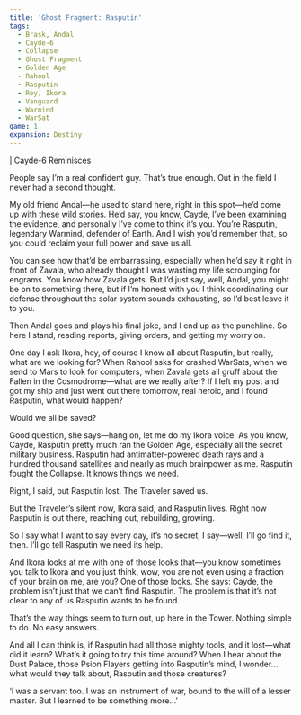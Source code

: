 ```yaml
---
title: 'Ghost Fragment: Rasputin'
tags: 
  - Brask, Andal
  - Cayde-6
  - Collapse
  - Ghost Fragment
  - Golden Age
  - Rahool
  - Rasputin
  - Rey, Ikora
  - Vanguard
  - Warmind
  - WarSat
game: 1
expansion: Destiny
---
```


\| Cayde-6 Reminisces

People say I’m a real confident guy. That’s true enough. Out in the field I never had a second thought.

My old friend Andal—he used to stand here, right in this spot—he’d come up with these wild stories. He’d say, you know, Cayde, I’ve been examining the evidence, and personally I’ve come to think it’s you. You’re Rasputin, legendary Warmind, defender of Earth. And I wish you’d remember that, so you could reclaim your full power and save us all.

You can see how that’d be embarrassing, especially when he’d say it right in front of Zavala, who already thought I was wasting my life scrounging for engrams. You know how Zavala gets. But I’d just say, well, Andal, you might be on to something there, but if I’m honest with you I think coordinating our defense throughout the solar system sounds exhausting, so I’d best leave it to you.

Then Andal goes and plays his final joke, and I end up as the punchline. So here I stand, reading reports, giving orders, and getting my worry on.

One day I ask Ikora, hey, of course I know all about Rasputin, but really, what are we looking for? When Rahool asks for crashed WarSats, when we send  to Mars to look for computers, when Zavala gets all gruff about the Fallen in the Cosmodrome—what are we really after? If I left my post and got my ship and just went out there tomorrow, real heroic, and I found Rasputin, what would happen?

Would we all be saved?

Good question, she says—hang on, let me do my Ikora voice. As you know, Cayde, Rasputin pretty much ran the Golden Age, especially all the secret military business. Rasputin had antimatter-powered death rays and a hundred thousand satellites and nearly as much brainpower as me. Rasputin fought the Collapse. It knows things we need.

Right, I said, but Rasputin lost. The Traveler saved us.

But the Traveler’s silent now, Ikora said, and Rasputin lives. Right now Rasputin is out there, reaching out, rebuilding, growing.

So I say what I want to say every day, it’s no secret, I say—well, I’ll go find it, then. I’ll go tell Rasputin we need its help.

And Ikora looks at me with one of those looks that—you know sometimes you talk to Ikora and you just think, wow, you are not even using a fraction of your brain on me, are you? One of those looks. She says: Cayde, the problem isn’t just that we can’t find Rasputin. The problem is that it’s not clear to any of us Rasputin wants to be found.

That’s the way things seem to turn out, up here in the Tower. Nothing simple to do. No easy answers.

And all I can think is, if Rasputin had all those mighty tools, and it lost—what did it learn? What’s it going to try this time around? When I hear about the Dust Palace, those Psion Flayers getting into Rasputin’s mind, I wonder... what would they talk about, Rasputin and those creatures?

‘I was a servant too. I was an instrument of war, bound to the will of a lesser master. But I learned to be something more…’
